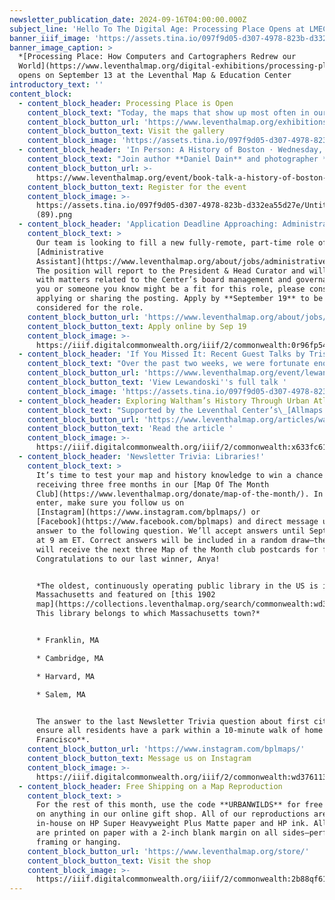 ```yaml
---
newsletter_publication_date: 2024-09-16T04:00:00.000Z
subject_line: 'Hello To The Digital Age: Processing Place Opens at LMEC'
banner_iiif_image: 'https://assets.tina.io/097f9d05-d307-4978-823b-d332ea55d27e/ProP Gallery.jpg'
banner_image_caption: >
  *[Processing Place: How Computers and Cartographers Redrew our
  World](https://www.leventhalmap.org/digital-exhibitions/processing-place/)*
  opens on September 13 at the Leventhal Map & Education Center
introductory_text: ''
content_block:
  - content_block_header: Processing Place is Open
    content_block_text: "Today, the maps that show up most often in our everyday lives—from walking directions on your phone to hourly weather maps—are made by computers. Even the simplest of these rely on vast databases of geographic information and complex systems of analysis and visualization. In our newest exhibition, *[Processing Place: How Computers and Cartographers Redrew our World](https://www.leventhalmap.org/digital-exhibitions/processing-place/)*, we look at how computers and cartography have fused together over the past century—and how they redrew our world in the process.\n\nFrom September 13, 2024 through March 2025, we invite you visit our gallery to learn how the computer became a cartographer. *Processing Place*\_is curated by Leventhal Center staff members **Ian Spangler**, Assistant Curator of Digital & Participatory Geography, and **Emily Bowe**, Assistant Director.\_Admission is free.\n"
    content_block_button_url: 'https://www.leventhalmap.org/exhibitions/visit/'
    content_block_button_text: Visit the gallery
    content_block_image: 'https://assets.tina.io/097f9d05-d307-4978-823b-d332ea55d27e/Media (15).jpg'
  - content_block_header: 'In Person: A History of Boston · Wednesday, September 25 6 pm ET'
    content_block_text: "Join author **Daniel Dain** and photographer **Peter Vanderwarker** as they talk about their new book,\_*A History of Boston*.\_Dain and Vanderwarker will act as your tour guide through the history of the city and discuss what lessons can be learned for the challenges of a modern urban area today. This event is hosted by the Boston Public Library Adult Programs and co-sponsored by the Leventhal Center.\n"
    content_block_button_url: >-
      https://www.leventhalmap.org/event/book-talk-a-history-of-boston-with-daniel-dain-and-peter-vanderwarker/
    content_block_button_text: Register for the event
    content_block_image: >-
      https://assets.tina.io/097f9d05-d307-4978-823b-d332ea55d27e/Untitled
      (89).png
  - content_block_header: 'Application Deadline Approaching: Administrative Assistant'
    content_block_text: >
      Our team is looking to fill a new fully-remote, part-time role of
      [Administrative
      Assistant](https://www.leventhalmap.org/about/jobs/administrative-assistant/).
      The position will report to the President & Head Curator and will assist
      with matters related to the Center’s board management and governance. If
      you or someone you know might be a fit for this role, please consider
      applying or sharing the posting. Apply by **September 19** to be
      considered for the role.
    content_block_button_url: 'https://www.leventhalmap.org/about/jobs/administrative-assistant/'
    content_block_button_text: Apply online by Sep 19
    content_block_image: >-
      https://iiif.digitalcommonwealth.org/iiif/2/commonwealth:0r96fp54z/2154,1509,1185,1071/pct:50/0/default.jpg
  - content_block_header: 'If You Missed It: Recent Guest Talks by Tristan Brown and Julia Lewandoski'
    content_block_text: "Over the past two weeks, we were fortunate enough to have **Tristan Brown** and **Julia Lewandoski** join the LMEC community for virtual talks. As the last event for *Heaven & Earth*, Brown spoke on\_the historic use of *fengshui*\_in Chinese politics and culture. [You can view his talk here](https://www.leventhalmap.org/event/tristan-brown-on-fengshui-and-the-state-in-qing-dynasty-china/).\n\nLewandoski explored how cartographers struggled to express and accommodate distinctive French and Indigenous forms of landholding on maps meant to assert British dominance over eighteenth-century Canada. The full talk is available to watch on our website.\n"
    content_block_button_url: 'https://www.leventhalmap.org/event/lewandoski-quebec-act/'
    content_block_button_text: 'View Lewandoski''s full talk '
    content_block_image: 'https://assets.tina.io/097f9d05-d307-4978-823b-d332ea55d27e/image (9).png'
  - content_block_header: Exploring Waltham’s History Through Urban Atlases
    content_block_text: "Supported by the Leventhal Center’s\_[Allmaps Research Fellowships](https://www.leventhalmap.org/projects/digital-projects/allmaps/#allmaps-research-fellowships), students at Brandeis University authored five short essays that explored what historic Sanborn fire insurance atlases can tell us about a the history of Waltham.\n\nWith the help of\_**[Ian Spangler](https://www.leventhalmap.org/about/people/ian-spangler/)**, LMEC Assistant Curator of Digital & Participatory Geography, students learned how to\_[georeference a Sanborn map using Allmaps](https://www.leventhalmap.org/projects/digital-projects/allmaps/). Read through the articles to see examples of the ways these students used Sanborn maps, digital tools, and careful in-person observation to document transformations in Waltham’s urban geography.\n"
    content_block_button_url: 'https://www.leventhalmap.org/articles/waltham-urban-atlas-essays/'
    content_block_button_text: 'Read the article '
    content_block_image: >-
      https://iiif.digitalcommonwealth.org/iiif/2/commonwealth:x633fc619/2553,1136,3052,5146/1200,/0/default.jpg
  - content_block_header: 'Newsletter Trivia: Libraries!'
    content_block_text: >
      It’s time to test your map and history knowledge to win a chance of
      receiving three free months in our [Map Of The Month
      Club](https://www.leventhalmap.org/donate/map-of-the-month/). In order to
      enter, make sure you follow us on
      [Instagram](https://www.instagram.com/bplmaps/) or
      [Facebook](https://www.facebook.com/bplmaps) and direct message us the
      answer to the following question. We’ll accept answers until September 23
      at 9 am ET. Correct answers will be included in a random draw—the winner
      will receive the next three Map of the Month club postcards for free.
      Congratulations to our last winner, Anya!


      *The oldest, continuously operating public library in the US is in
      Massachusetts and featured on [this 1902
      map](https://collections.leventhalmap.org/search/commonwealth:wd3761121)!
      This library belongs to which Massachusetts town?*


      * Franklin, MA

      * Cambridge, MA

      * Harvard, MA

      * Salem, MA


      The answer to the last Newsletter Trivia question about first city to to
      ensure all residents have a park within a 10-minute walk of home is **San
      Francisco**.
    content_block_button_url: 'https://www.instagram.com/bplmaps/'
    content_block_button_text: Message us on Instagram
    content_block_image: >-
      https://iiif.digitalcommonwealth.org/iiif/2/commonwealth:wd3761139/full/,1200/0/default.jpg
  - content_block_header: Free Shipping on a Map Reproduction
    content_block_text: >
      For the rest of this month, use the code **URBANWILDS** for free shipping
      on anything in our online gift shop. All of our reproductions are printed
      in-house on HP Super Heavyweight Plus Matte paper and HP ink. All images
      are printed on paper with a 2-inch blank margin on all sides—perfect for
      framing or hanging.
    content_block_button_url: 'https://www.leventhalmap.org/store/'
    content_block_button_text: Visit the shop
    content_block_image: >-
      https://iiif.digitalcommonwealth.org/iiif/2/commonwealth:2b88qf61q/2213,1528,3244,4671/1200,/0/default.jpg
---
```


